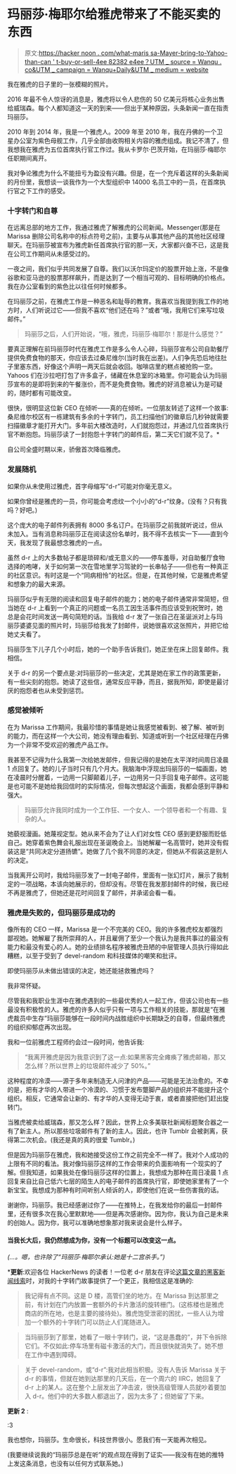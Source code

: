 # 玛丽莎·梅耶尔给雅虎带来了不能买卖的东西

> 原文:[https://hacker noon . com/what-maris sa-Mayer-bring-to-Yahoo-than-can ' t-buy-or-sell-4ee 82382 e4ee？UTM _ source = Wanqu . co&UTM _ campaign = Wanqu+Daily&UTM _ medium = website](https://hackernoon.com/what-marissa-mayer-brought-to-yahoo-that-cant-be-bought-or-sold-4ee82382e4ee?utm_source=wanqu.co&utm_campaign=Wanqu+Daily&utm_medium=website)

我在雅虎的日子里的一张模糊的照片。

2016 年最不令人惊讶的消息是，雅虎将以令人悲伤的 50 亿美元将核心业务出售给威瑞森。每个人都知道这一天的到来——但出于某种原因，头条新闻一直在指责玛丽莎。

2010 年到 2014 年，我是一个雅虎人。2009 年至 2010 年，我在丹佛的一个卫星办公室为紫色母舰工作，几乎全部由收购相关内容的雅虎组成。我记不清了，但我想我在雅虎为五位首席执行官工作过。我从卡罗尔·巴茨开始，在玛丽莎·梅耶尔任职期间离开。

我对争论雅虎为什么不能扭亏为盈没有兴趣。但是，在一个充斥着这样的头条新闻的月份里，我想谈一谈我作为一个大型组织中 14000 名员工中的一员，在首席执行官之下工作的感受。

### 十字转门和自尊

在远离总部的地方工作，我通过雅虎了解雅虎的公司新闻。Messenger(那是在 Marissa 删除公司名称中的标点符号之前)，主要与从事其他产品的其他社区经理聊天。在玛丽莎被宣布为雅虎新任首席执行官的那一天，大家都兴奋不已，这是我在公司工作期间从未感受过的。

一夜之间，我们似乎共同发展了自尊。我们以沃尔玛定价的股票开始上涨，不是像谷歌和亚马逊的股票那样飙升，而是达到了一个相当可观的、目标明确的价格点。我在办公室看到的紫色比以往任何时候都多。

在玛丽莎之前，在雅虎工作是一种恶名和耻辱的教育。我喜欢当我提到我工作的地方时，人们听说过它——但我不喜欢“他们还在吗？”或者“哦，我用它们来写垃圾邮件。”

> 玛丽莎之后，人们开始说，“哦，雅虎，玛丽莎·梅耶尔！那是什么感觉？”

要真正理解在前玛丽莎时代在雅虎工作是多么令人心碎，玛丽莎宣布公司自助餐厅提供免费食物的那天，你应该去过桑尼维尔(当时我在出差)。人们争先恐后地往肚子里塞东西，好像这个声明一两天后就会收回。咖啡店里的糕点被抢购一空。Yahoos 们在沙拉吧打包了许多盒子，储藏在休息室的冰箱里。你可能会认为玛丽莎宣布的是即将到来的午餐涨价，而不是免费食物。雅虎的好消息被认为是可疑的，随时都有可能改变。

很快，很明显这位新 CEO 在倾听——真的在倾听。一位朋友转述了这样一个故事:桑尼维尔校区有一栋建筑有多余的十字转门，员工扫描他们的徽章后几秒钟就需要扫描徽章才能打开大门。多年前大楼改造时，人们就抱怨过，并通过几位首席执行官不断抱怨。玛丽莎读了一封抱怨十字转门的邮件后，第二天它们就不见了。*

自公司全盛时期以来，骄傲首次降临雅虎。

### 发展随机

如果你从未使用过雅虎，首字母缩写“d-r”可能对你毫无意义。

如果你曾经是雅虎的一员，你可能会考虑纹一个小小的“d-r”纹身。(没有？只有我吗？好吧。)

这个庞大的电子邮件列表拥有 8000 多名订户。在玛丽莎之前我就听说过，但从未加入。当有消息称玛丽莎正在阅读这份名单时，我不得不去核实一下——直到今天，我发现了我最想念雅虎的一点。

虽然 d-r 上的大多数帖子都是琐碎和/或无意义的——停车羞辱，对自助餐厅食物选择的咆哮，关于如何第一次在雪地里学习驾驶的一长串帖子——但也有一种真正的社区意识。有时这是一个“同病相怜”的社区。但是，在其他时候，它是雅虎希望和想象力的最大来源。

玛丽莎似乎有无限的阅读和回复电子邮件的能力；她的电子邮件通常非常简短，但当她在 d-r 上看到一个真正的问题或一名员工因生活事件而应该受到祝贺时，她总是会花时间发送一两句简短的话。当我给 d-r 发了一张自己在圣诞派对上与玛丽莎婆婆见面的照片时，玛丽莎给我发了封邮件，说她很喜欢这张照片，并把它给她丈夫看了。

玛丽莎生下儿子几个小时后，她的一个助手告诉我们，她正坐在床上回复邮件。我相信。

关于 d-r 的另一个要点是:对玛丽莎的一些决定，尤其是她在家工作的政策更新，有一些尖刻的抱怨。她读了这些信，通常反应平静，而且，据我所知，即使是最讨厌的抱怨者也从未受到惩罚。

### 感觉被倾听

在为 Marissa 工作期间，我最珍惜的事情是她让我感觉被看到、被了解、被听到的能力，而在这样一个大公司，她没有理由看到、知道或听到一个社区经理在丹佛为一个非常不受欢迎的雅虎产品工作。

我甚至不记得为什么我第一次给她发邮件，但我记得的是她在太平洋时间周日凌晨 1 点回复了。她的儿子当时只有几个月大。我脑海中浮现出玛丽莎的一幅画面，她在凌晨时分醒着，一边用一只脚颠着儿子，一边用另一只手回复电子邮件。这可能是也可能不是她给我回信时的实际情况，但每次想起这个画面，我都会感到平静和强大。

> 玛丽莎允许我同时成为一个工作狂、一个女人、一个领导者和一个有趣、复杂的人。

她藐视漫画。她蔑视定型。她从来不会为了让人们对女性 CEO 感到更舒服而贬低自己。她穿着紫色舞会礼服出现在圣诞晚会上。当她解雇一名高管时，她并没有假装这是“共同决定分道扬镳”。她做了几个我不同意的决定，但她从不假装这是别人的决定。

当我离开公司时，我给玛丽莎发了一封电子邮件，里面有一张幻灯片，展示了我制定的一项战略，本该向她展示的，但却没有。尽管在我发那封邮件的时候，我已经不再是雅虎了，但她还是花时间回复了邮件，并承诺会看一看。

### 雅虎是失败的，但玛丽莎是成功的

像所有的 CEO 一样，Marissa 是一个不完美的 CEO。我的许多雅虎校友都强烈鄙视她。她解雇了我所崇拜的人，并且雇佣了至少一个我认为是我共事过的最没有能力和最没有爱心的人。她的业绩排名程序被雅虎丑陋的中层管理人员执行得如此糟糕，以至于受到了 devel-random 和科技媒体的嘲笑和批评。

即使玛丽莎从未做出错误的决定，她还能拯救雅虎吗？

我非常怀疑。

尽管我和我职业生涯中在雅虎遇到的一些最优秀的人一起工作，但该公司也有一些最没有积极性的人。雅虎的许多人似乎只有一项与工作相关的技能，那就是“在雅虎裁员中生存”玛丽莎能够在一段时间内战胜组织中长期缺乏的自尊，但最终雅虎的组织抑郁症再次出现。

我和一位前雅虎工程师约会过一段时间，他告诉我:

> “我离开雅虎是因为我意识到了这一点:如果黑客完全瘫痪了雅虎邮箱，那又怎么样？所以世界上的垃圾邮件减少了 50%。”

这种程度的冷漠——源于多年来制造无人问津的产品——可能是无法治愈的。不幸的是，把有才华的人带进一个冷漠的、习惯于发布蹩脚产品的组织并不能提升这个组织。相反，它通常会让新的、有才华的人变得无动于衷，或者直接把他们赶出旋转门。

当雅虎被卖给威瑞森，那又怎么样？因此，世界上众多美联社新闻标题聚合器之一有了新主人。所以那些垃圾邮件有了新的主人。因此，也许 Tumblr 会被剥离，获得第二次机会。(我还是真的真的很爱 Tumblr。)

但是因为玛丽莎在雅虎，我和她接受这份工作之前完全不一样了。我对个人成功的上限有不同的看法。我对像玛丽莎这样的工作会带来的负面影响有一个现实的了解。但我知道，如果我处在像玛丽莎这样的位置上，我想成为那种在周日凌晨 1 点回复来自比自己低六七层的陌生人的电子邮件的首席执行官，即使她家里有了一个新宝宝。我想成为那种有时间听别人倾诉的人，即使他们在说一些伤害我的话。

谢谢你，玛丽莎。我已经感谢过你了——在推特上，在我发给你的最后一封邮件里，还有很多次在我心里默默地——但是再次感谢你。因为你，我认为自己是未来的创始人。因为你，我可以准确地想象那对我来说会是什么样子。

#### 当我长大后，我仍然想成为你，没有一个标题可以改变这一点。

*(…。嗯，也许除了“玛丽莎·梅耶尔承认:她是十二宫杀手。”)*

***更新**:欢迎各位 HackerNews 的读者！一位老 d-r 朋友在评论[这篇文章的黑客新闻线索](https://news.ycombinator.com/item?id=12181145&ref=hackernoon.com)时，对我的十字转门故事提供了一个更正，我相信这是准确的:

> 我记得有点不同。这是 D 楼，高管们坐的地方。在 Marissa 到达那里之前，有计划在门内放置一套额外的卡片激活的旋转栅门。(这栋楼也是雅虎商店的所在地，也是主要的接待处)。雅虎饱受泄密的困扰，一些人认为增加一个额外的十字转门可以防止人们尾随进入。

> 当玛丽莎到了那里，她看了一眼十字转门，说，“这是愚蠢的”，并下令拆除它们。不仅如此:停车场里有磁卡激活的大门，而且很快就消失了。她不想在工作中遇到障碍。

> 关于 devel-random，或“d-r”:我对此相当积极。没有人告诉 Marissa 关于 d-r 的事情，但就在她到达那里的几天后，在一个周六的 IIRC，她回复了 d-r 上的某人。这在整个上层发出了冲击波，很快高级管理人员就吵着要加入 d-r。他们中的大多数人都退出了，因为太多了；但她留了下来。

**更新 2** :

:3

我也想你，玛丽莎。生命很长，科技世界很小。愿我们有一天能再次相见。

(我要继续说我的“玛丽莎总是在听”的观点现在得到了证实——我没有在她的推特上发这条消息，也没有以任何方式联系她。)